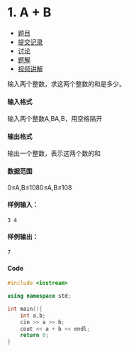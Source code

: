 # 1. A + B

- [  题目](https://www.acwing.com/problem/content/description/1/)
- [  提交记录](https://www.acwing.com/problem/content/submission/1/)
- [  讨论](https://www.acwing.com/problem/content/discussion/index/1/1/)
- [  题解](https://www.acwing.com/problem/content/solution/1/1/)
- [  视频讲解](https://www.acwing.com/problem/content/video/1/)



输入两个整数，求这两个整数的和是多少。

#### 输入格式

输入两个整数A,BA,B，用空格隔开

#### 输出格式

输出一个整数，表示这两个数的和

#### 数据范围

0≤A,B≤1080≤A,B≤108

#### 样例输入：

```
3 4
```

#### 样例输出：

```
7
```

#### Code

```cpp
#include <iostream>

using namespace std;

int main(){
    int a,b;
    cin >> a >> b;
    cout << a + b << endl;
    return 0;
}
```



